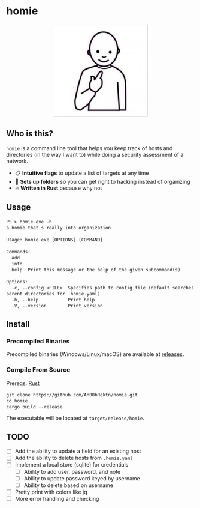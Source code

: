 # homie

<p align="center">
    <img src = ./images/homie.jpg>
</p>

## Who is this?
`homie` is a command line tool that helps you keep track of hosts and directories (in the way I want to) while doing a security assessment of a network.

- 📋 **Intuitive flags** to update a list of targets at any time
- 📁 **Sets up folders** so you can get right to hacking instead of organizing
- 🔥 **Written in Rust** because why not

## Usage
```
PS > homie.exe -h
a homie that's really into organization

Usage: homie.exe [OPTIONS] [COMMAND]

Commands:
  add
  info
  help  Print this message or the help of the given subcommand(s)

Options:
  -c, --config <FILE>  Specifies path to config file (default searches parent directories for .homie.yaml)
  -h, --help           Print help
  -V, --version        Print version
```

## Install
### Precompiled Binaries
Precompiled binaries (Windows/Linux/macOS) are available at [releases](https://github.com/nicocha30/An00bRektn/homie/releases).

### Compile From Source
Prereqs: [Rust](https://rustup.rs/)
```
git clone https://github.com/An00bRektn/homie.git
cd homie
cargo build --release
```
The executable will be located at `target/release/homie`.

## TODO
- [ ] Add the ability to update a field for an existing host
- [ ] Add the ability to delete hosts from `.homie.yaml`
- [ ] Implement a local store (sqlite) for credentials
    - [ ] Ability to add user, password, and note
    - [ ] Ability to update password keyed by username
    - [ ] Ability to delete based on username
- [ ] Pretty print with colors like jq
- [ ] More error handling and checking